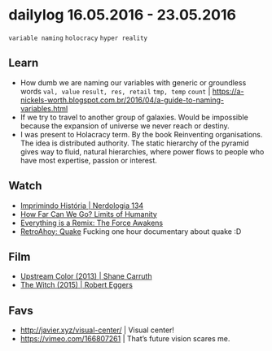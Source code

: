 # dailylog 16.05.2016 - 23.05.2016

`variable naming` `holocracy` `hyper reality`

## Learn 

- How dumb we are naming our variables with generic or groundless words `val, value` `result, res, retail` `tmp, temp` `count` | https://a-nickels-worth.blogspot.com.br/2016/04/a-guide-to-naming-variables.html
- If we try to travel to another group of galaxies. Would be impossible because the expansion of universe we never reach or destiny.
- I was present to Holacracy term. By the book Reinventing organisations. The idea is distributed authority. The static hierarchy of the pyramid gives way to fluid, natural hierarchies, where power flows to people who have most expertise, passion or interest. 

## Watch

- [Imprimindo História | Nerdologia 134](https://www.youtube.com/watch?v=2xSRTAxcYTY)
- [How Far Can We Go? Limits of Humanity](https://www.youtube.com/watch?v=ZL4yYHdDSWs)
- [Everything is a Remix: The Force Awakens](https://www.youtube.com/watch?v=PKvsc6a03Es)
- [RetroAhoy: Quake](https://www.youtube.com/watch?v=OipJYWhMi3k) Fucking one hour documentary about quake :D 


## Film

- [Upstream Color (2013) | Shane Carruth](http://letterboxd.com/zehfernandes/film/upstream-color/)
- [The Witch (2015) | Robert Eggers](http://letterboxd.com/zehfernandes/film/the-witch-2015/)

## Favs

- http://javier.xyz/visual-center/ | Visual center!
- https://vimeo.com/166807261 | That’s future vision scares me. 